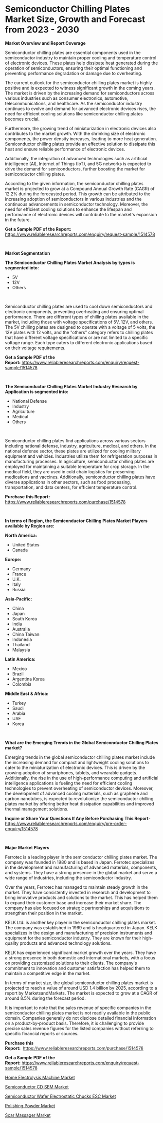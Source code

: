 <p><h1>Semiconductor Chilling Plates Market Size, Growth and Forecast from 2023 - 2030</h1></p><p><strong>Market Overview and Report Coverage</strong></p>
<p><p>Semiconductor chilling plates are essential components used in the semiconductor industry to maintain proper cooling and temperature control of electronic devices. These plates help dissipate heat generated during the operation of semiconductors, ensuring their optimal functioning and preventing performance degradation or damage due to overheating. </p><p>The current outlook for the semiconductor chilling plates market is highly positive and is expected to witness significant growth in the coming years. The market is driven by the increasing demand for semiconductors across various industries such as consumer electronics, automotive, telecommunications, and healthcare. As the semiconductor industry continues to evolve and demand for advanced electronic devices rises, the need for efficient cooling solutions like semiconductor chilling plates becomes crucial. </p><p>Furthermore, the growing trend of miniaturization in electronic devices also contributes to the market growth. With the shrinking size of electronic components, the power density increases, leading to more heat generation. Semiconductor chilling plates provide an effective solution to dissipate this heat and ensure reliable performance of electronic devices.</p><p>Additionally, the integration of advanced technologies such as artificial intelligence (AI), Internet of Things (IoT), and 5G networks is expected to drive the demand for semiconductors, further boosting the market for semiconductor chilling plates.</p><p>According to the given information, the semiconductor chilling plates market is projected to grow at a Compound Annual Growth Rate (CAGR) of 12.2% during the forecasted period. This growth can be attributed to the increasing adoption of semiconductors in various industries and the continuous advancements in semiconductor technology. Moreover, the need for efficient cooling solutions to enhance the lifespan and performance of electronic devices will contribute to the market's expansion in the future.</p></p>
<p><strong>Get a Sample PDF of the Report:</strong> <a href="https://www.reliableresearchreports.com/enquiry/request-sample/1514578">https://www.reliableresearchreports.com/enquiry/request-sample/1514578</a></p>
<p>&nbsp;</p>
<p><strong>Market Segmentation</strong></p>
<p><strong>The Semiconductor Chilling Plates Market Analysis by types is segmented into:</strong></p>
<p><ul><li>5V</li><li>12V</li><li>Others</li></ul></p>
<p>&nbsp;</p>
<p><p>Semiconductor chilling plates are used to cool down semiconductors and electronic components, preventing overheating and ensuring optimal performance. There are different types of chilling plates available in the market, including those with voltage specifications of 5V, 12V, and others. The 5V chilling plates are designed to operate with a voltage of 5 volts, the 12V plates with 12 volts, and the "others" category refers to chilling plates that have different voltage specifications or are not limited to a specific voltage range. Each type caters to different electronic applications based on their voltage requirements.</p></p>
<p><strong>Get a Sample PDF of the Report:</strong>&nbsp;<a href="https://www.reliableresearchreports.com/enquiry/request-sample/1514578">https://www.reliableresearchreports.com/enquiry/request-sample/1514578</a></p>
<p>&nbsp;</p>
<p><strong>The Semiconductor Chilling Plates Market Industry Research by Application is segmented into:</strong></p>
<p><ul><li>National Defense</li><li>Industry</li><li>Agriculture</li><li>Medical</li><li>Others</li></ul></p>
<p>&nbsp;</p>
<p><p>Semiconductor chilling plates find applications across various sectors including national defense, industry, agriculture, medical, and others. In the national defense sector, these plates are utilized for cooling military equipment and vehicles. Industries utilize them for refrigeration purposes in manufacturing processes. In agriculture, semiconductor chilling plates are employed for maintaining a suitable temperature for crop storage. In the medical field, they are used in cold chain logistics for preserving medications and vaccines. Additionally, semiconductor chilling plates have diverse applications in other sectors, such as food processing, transportation, and data centers, for efficient temperature control.</p></p>
<p><strong>Purchase this Report:</strong>&nbsp; <a href="https://www.reliableresearchreports.com/purchase/1514578">https://www.reliableresearchreports.com/purchase/1514578</a></p>
<p>&nbsp;</p>
<p><strong>In terms of Region, the Semiconductor Chilling Plates Market Players available by Region are:</strong></p>
<p>
    <p> <strong> North America: </strong>
        <ul>
            <li>United States</li>
            <li>Canada</li>
        </ul>
        </p> 
    <p> <strong> Europe: </strong>
        <ul>
            <li>Germany</li>
            <li>France</li>
            <li>U.K.</li>
            <li>Italy</li>
            <li>Russia</li>
        </ul>
        </p> 
    <p> <strong> Asia-Pacific: </strong>
        <ul>
            <li>China</li>
            <li>Japan</li>
            <li>South Korea</li>
            <li>India</li>
            <li>Australia</li>
            <li>China Taiwan</li>
            <li>Indonesia</li>
            <li>Thailand</li>
            <li>Malaysia</li>
        </ul>
        </p> 
    <p> <strong> Latin America: </strong>
        <ul>
            <li>Mexico</li>
            <li>Brazil</li>
            <li>Argentina Korea</li>
            <li>Colombia</li>
        </ul>
        </p> 
    <p> <strong> Middle East & Africa: </strong>
        <ul>
            <li>Turkey</li>
            <li>Saudi</li>
            <li>Arabia</li>
            <li>UAE</li>
            <li>Korea</li>
        </ul>
    </p>
    </p>
<p>&nbsp;</p>
<p><strong>What are the Emerging Trends in the Global Semiconductor Chilling Plates market?</strong></p>
<p><p>Emerging trends in the global semiconductor chilling plates market include the increasing demand for compact and lightweight cooling solutions to cater to the miniaturization of electronic devices. This is driven by the growing adoption of smartphones, tablets, and wearable gadgets. Additionally, the rise in the use of high-performance computing and artificial intelligence applications is fueling the need for efficient cooling technologies to prevent overheating of semiconductor devices. Moreover, the development of advanced cooling materials, such as graphene and carbon nanotubes, is expected to revolutionize the semiconductor chilling plates market by offering better heat dissipation capabilities and improved thermal management solutions.</p></p>
<p><strong>Inquire or Share Your Questions If Any Before Purchasing This Report</strong>- <a href="https://www.reliableresearchreports.com/enquiry/pre-order-enquiry/1514578">https://www.reliableresearchreports.com/enquiry/pre-order-enquiry/1514578</a></p>
<p>&nbsp;</p>
<p><strong>Major Market Players</strong></p>
<p><p>Ferrotec is a leading player in the semiconductor chilling plates market. The company was founded in 1980 and is based in Japan. Ferrotec specializes in the development and manufacturing of advanced materials, components, and systems. They have a strong presence in the global market and serve a wide range of industries, including the semiconductor industry.</p><p>Over the years, Ferrotec has managed to maintain steady growth in the market. They have consistently invested in research and development to bring innovative products and solutions to the market. This has helped them to expand their customer base and increase their market share. The company has also focused on strategic partnerships and acquisitions to strengthen their position in the market.</p><p>KELK Ltd. is another key player in the semiconductor chilling plates market. The company was established in 1969 and is headquartered in Japan. KELK specializes in the design and manufacturing of precision instruments and equipment for the semiconductor industry. They are known for their high-quality products and advanced technology solutions.</p><p>KELK has experienced significant market growth over the years. They have a strong presence in both domestic and international markets, with a focus on providing customized solutions to their clients. The company's commitment to innovation and customer satisfaction has helped them to maintain a competitive edge in the market.</p><p>In terms of market size, the global semiconductor chilling plates market is projected to reach a value of around USD 1.4 billion by 2025, according to a report by MarketsandMarkets. The market is expected to grow at a CAGR of around 8.5% during the forecast period.</p><p>It is important to note that the sales revenue of specific companies in the semiconductor chilling plates market is not readily available in the public domain. Companies generally do not disclose detailed financial information on a product-by-product basis. Therefore, it is challenging to provide precise sales revenue figures for the listed companies without referring to specific financial reports or sources.</p></p>
<p><strong>Purchase this Report:</strong>&nbsp;&nbsp;<a href="https://www.reliableresearchreports.com/purchase/1514578">https://www.reliableresearchreports.com/purchase/1514578</a></p>
<p></p>
<p><strong>Get a Sample PDF of the Report:</strong>&nbsp;<a href="https://www.reliableresearchreports.com/enquiry/request-sample/1514578">https://www.reliableresearchreports.com/enquiry/request-sample/1514578</a></p>
<p><p><a href="https://www.linkedin.com/pulse/home-electrolysis-machine-market-size-share-global-analysis-3uzdf/">Home Electrolysis Machine Market</a></p><p><a href="https://github.com/Chiragrp26/Market-Research-Report-List-1/blob/main/semiconductor-cd-sem-market.md">Semiconductor CD SEM Market</a></p><p><a href="https://github.com/AKSHATREPORTPRIME/Market-Research-Report-List-1/blob/main/semiconductor-wafer-electrostatic-chucks-esc-market.md">Semiconductor Wafer Electrostatic Chucks ESC Market</a></p><p><a href="https://medium.com/@ethelcrooks2023/polishing-powder-market-size-reveals-the-best-marketing-channels-in-global-industry-fb101eebfce3">Polishing Powder Market</a></p><p><a href="https://www.linkedin.com/pulse/scar-massager-market-research-report-unlocks-analysis-2dmpf/">Scar Massager Market</a></p></p>